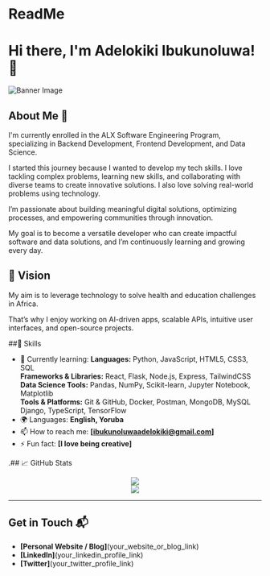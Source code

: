 # ReadMe
# Hi there, I'm Adelokiki Ibukunoluwa! 👋

![Banner Image](your_banner_image_url_here)

## About Me 🚀

I'm currently enrolled in the ALX Software Engineering Program, specializing in Backend Development, Frontend Development, and Data Science.

I started this journey because I wanted to develop my tech skills. I love tackling complex problems, learning new skills, and collaborating with diverse teams to create innovative solutions. I also love solving real-world problems using technology.  

I’m passionate about building meaningful digital solutions, optimizing processes, and empowering communities through innovation.

My goal is to become a versatile developer who can create impactful software and data solutions, and I’m continuously learning and growing every day.

## 🌟 Vision

My aim is to leverage technology to solve health and education challenges in Africa.

That’s why I enjoy working on AI-driven apps, scalable APIs, intuitive user interfaces, and open-source projects.

##🧠 Skills
- 🌱 Currently learning:
**Languages:** Python, JavaScript, HTML5, CSS3, SQL  
**Frameworks & Libraries:** React, Flask, Node.js, Express, TailwindCSS  
**Data Science Tools:** Pandas, NumPy, Scikit-learn, Jupyter Notebook, Matplotlib  
**Tools & Platforms:** Git & GitHub, Docker, Postman, MongoDB, MySQL  
Django, TypeScript, TensorFlow
- 🌍 Languages: **English, Yoruba**
- 📫 How to reach me: **[ibukunoluwaadelokiki@gmail.com]**
- ⚡ Fun fact: **[I love being creative]**

.## 📈 GitHub Stats

<p align="center">
  <img src="https://github-readme-stats.vercel.app/api?username=YourUsername&show_icons=true&theme=radical" />
  <br/>
  <img src="https://github-readme-streak-stats.herokuapp.com/?user=YourUsername&theme=radical" />
</p>

---

## Get in Touch 📬

- **[Personal Website / Blog]**(your_website_or_blog_link)
- **[LinkedIn]**(your_linkedin_profile_link)
- **[Twitter]**(your_twitter_profile_link)


